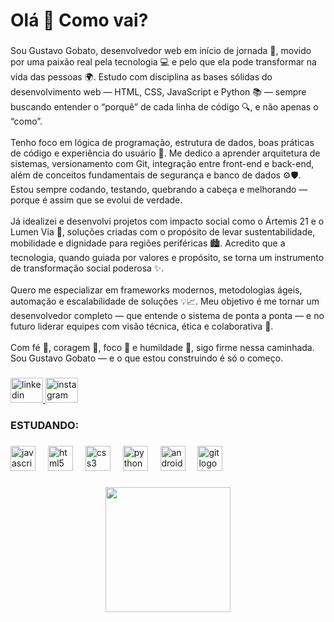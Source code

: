 <h1 align="left">Olá 👋 Como vai?</h1>

###

<p align="left">Sou Gustavo Gobato, desenvolvedor web em início de jornada 🚀, movido por uma paixão real pela tecnologia 💻 e pelo que ela pode transformar na vida das pessoas 🌍. Estudo com disciplina as bases sólidas do desenvolvimento web — HTML, CSS, JavaScript e Python 📚 — sempre buscando entender o “porquê” de cada linha de código 🔍, e não apenas o “como”.<br><br>Tenho foco em lógica de programação, estrutura de dados, boas práticas de código e experiência do usuário 🧠. Me dedico a aprender arquitetura de sistemas, versionamento com Git, integração entre front-end e back-end, além de conceitos fundamentais de segurança e banco de dados ⚙️🛡️. Estou sempre codando, testando, quebrando a cabeça e melhorando — porque é assim que se evolui de verdade.<br><br>Já idealizei e desenvolvi projetos com impacto social como o Ártemis 21 e o Lumen Via 🌱, soluções criadas com o propósito de levar sustentabilidade, mobilidade e dignidade para regiões periféricas 🏙️. Acredito que a tecnologia, quando guiada por valores e propósito, se torna um instrumento de transformação social poderosa ✨.<br><br>Quero me especializar em frameworks modernos, metodologias ágeis, automação e escalabilidade de soluções 💡📈. Meu objetivo é me tornar um desenvolvedor completo — que entende o sistema de ponta a ponta — e no futuro liderar equipes com visão técnica, ética e colaborativa 🤝.<br><br>Com fé 🙏, coragem 💪, foco 🎯 e humildade 🤲, sigo firme nessa caminhada. Sou Gustavo Gobato — e o que estou construindo é só o começo.</p>

###

<div align="left">
  <a href="https://www.linkedin.com/in/gustavo-gobato-💡-6ab68836b" target="_blank">
    <img src="https://raw.githubusercontent.com/maurodesouza/profile-readme-generator/master/src/assets/icons/social/linkedin/default.svg" width="52" height="40" alt="linkedin logo"  />
  </a>
  <a href="https://www.instagram.com/thegobato/" target="_blank">
    <img src="https://raw.githubusercontent.com/maurodesouza/profile-readme-generator/master/src/assets/icons/social/instagram/default.svg" width="52" height="40" alt="instagram logo"  />
  </a>
</div>

###

<h3 align="left">ESTUDANDO:</h3>

###

<div align="left">
  <img src="https://cdn.jsdelivr.net/gh/devicons/devicon/icons/javascript/javascript-original.svg" height="40" alt="javascript logo"  />
  <img width="12" />
  <img src="https://cdn.jsdelivr.net/gh/devicons/devicon/icons/html5/html5-original.svg" height="40" alt="html5 logo"  />
  <img width="12" />
  <img src="https://cdn.jsdelivr.net/gh/devicons/devicon/icons/css3/css3-original.svg" height="40" alt="css3 logo"  />
  <img width="12" />
  <img src="https://cdn.jsdelivr.net/gh/devicons/devicon/icons/python/python-original.svg" height="40" alt="python logo"  />
  <img width="12" />
  <img src="https://cdn.jsdelivr.net/gh/devicons/devicon/icons/android/android-original.svg" height="40" alt="android logo"  />
  <img width="12" />
  <img src="https://cdn.jsdelivr.net/gh/devicons/devicon/icons/git/git-original.svg" height="40" alt="git logo"  />
</div>

###

<p align="left"></p>

###

<div align="center">
  <img height="200" src="https://i.pinimg.com/1200x/1d/0e/ed/1d0eedea3e7ced1cff1db93e7bb6986f.jpg"  />
</div>

###
